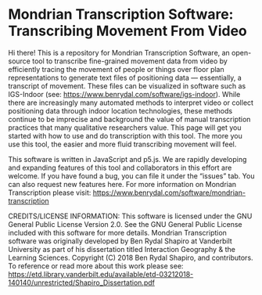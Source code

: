 # Mondrian Transcription Software: Transcribing Movement From Video

Hi there! This is a repository for Mondrian Transcription Software, an open-source tool to transcribe fine-grained movement data from video by efficiently tracing the movement of people or things over floor plan representations to generate text files of positioning data — essentially, a transcript of movement. These files can be visualized in software such as IGS-Indoor (see: https://www.benrydal.com/software/igs-indoor). While there are increasingly many automated methods to interpret video or collect positioning data through indoor location technologies, these methods continue to be imprecise and background the value of manual transcription practices that many qualitative researchers value. This page will get you started with how to use and do transcription with this tool. The more you use this tool, the easier and more fluid transcribing movement will feel.

This software is written in JavaScript and p5.js. We are rapidly developing and expanding features of this tool and collaborators in this effort are welcome. If you have found a bug, you can file it under the “issues” tab. You can also request new features here. For more information on Mondrian Transcription please visit: https://www.benrydal.com/software/mondrian-transcription

CREDITS/LICENSE INFORMATION: This software is licensed under the GNU General Public License Version 2.0. See the GNU General Public License included with this software for more details. Mondrian Transcription software was originally developed by Ben Rydal Shapiro at Vanderbilt University as part of his dissertation titled Interaction Geography & the Learning Sciences. Copyright (C) 2018 Ben Rydal Shapiro, and contributors. To reference or read more about this work please see: https://etd.library.vanderbilt.edu/available/etd-03212018-140140/unrestricted/Shapiro_Dissertation.pdf

